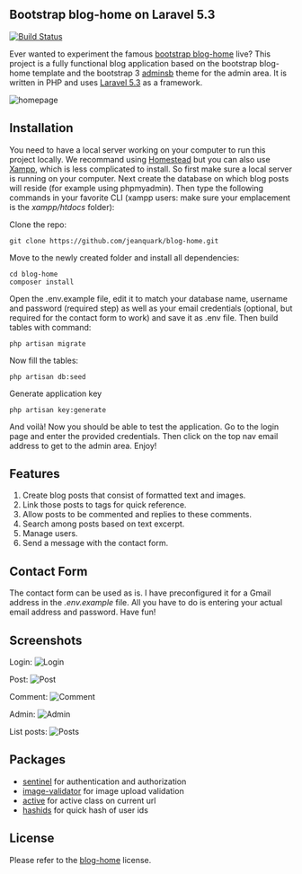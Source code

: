 ## Bootstrap blog-home on Laravel 5.3

[![Build Status](https://travis-ci.org/jeanquark/blog-home.svg?branch=test)](https://travis-ci.org/jeanquark/blog-home)

Ever wanted to experiment the famous [bootstrap blog-home](http://startbootstrap.com/template-overviews/blog-home) live? This project is a fully functional blog application based on the bootstrap blog-home template and the bootstrap 3 [adminsb](http://startbootstrap.com/template-overviews/sb-admin) theme for the admin area. It is written in PHP and uses [Laravel 5.3](https://laravel.com) as a framework.

![homepage](https://github.com/jeanquark/blog-home/raw/master/public/homepage.jpg "Homepage")

## Installation

You need to have a local server working on your computer to run this project locally. We recommand using [Homestead](https://laravel.com/docs/master/homestead) but you can also use [Xampp](https://www.apachefriends.org/fr/index.html), which is less complicated to install. So first make sure a local server is running on your computer. Next create the database on which blog posts will reside (for example using phpmyadmin). Then type the following commands in your favorite CLI (xampp users: make sure your emplacement is the *xampp/htdocs* folder):

Clone the repo:
```
git clone https://github.com/jeanquark/blog-home.git
```

Move to the newly created folder and install all dependencies:
```
cd blog-home
composer install
```

Open the .env.example file, edit it to match your database name, username and password (required step) as well as your email credentials (optional, but required for the contact form to work) and save it as .env file. Then build tables with command:
```
php artisan migrate
```

Now fill the tables:
```
php artisan db:seed
```

Generate application key 
```
php artisan key:generate
```

And voilà! Now you should be able to test the application. Go to the login page and enter the provided credentials. Then click on the top nav email address to get to the admin area. Enjoy!


## Features
1. Create blog posts that consist of formatted text and images.
2. Link those posts to tags for quick reference.
3. Allow posts to be commented and replies to these comments.
4. Search among posts based on text excerpt.
5. Manage users.
6. Send a message with the contact form.


## Contact Form
The contact form can be used as is. I have preconfigured it for a Gmail address in the *.env.example* file. All you have to do is entering your actual email address and password. Have fun!


## Screenshots
Login:
![Login](https://github.com/jeanquark/blog-home/raw/master/public/login.jpg "Login")

Post:
![Post](https://github.com/jeanquark/blog-home/raw/master/public/post.jpg "Post")

Comment:
![Comment](https://github.com/jeanquark/blog-home/raw/master/public/comment.jpg "Comment")

Admin:
![Admin](https://github.com/jeanquark/blog-home/raw/master/public/admin.jpg "Admin")

List posts:
![Posts](https://github.com/jeanquark/blog-home/raw/master/public/posts.jpg "Posts List")


## Packages
* [sentinel](https://github.com/cartalyst/sentinel) for authentication and authorization
* [image-validator](https://github.com/cviebrock/image-validator) for image upload validation
* [active](https://github.com/letrunghieu/active) for active class on current url
* [hashids](https://github.com/ivanakimov/hashids.php) for quick hash of user ids


## License

Please refer to the [blog-home](http://startbootstrap.com/template-overviews/blog-home) license.